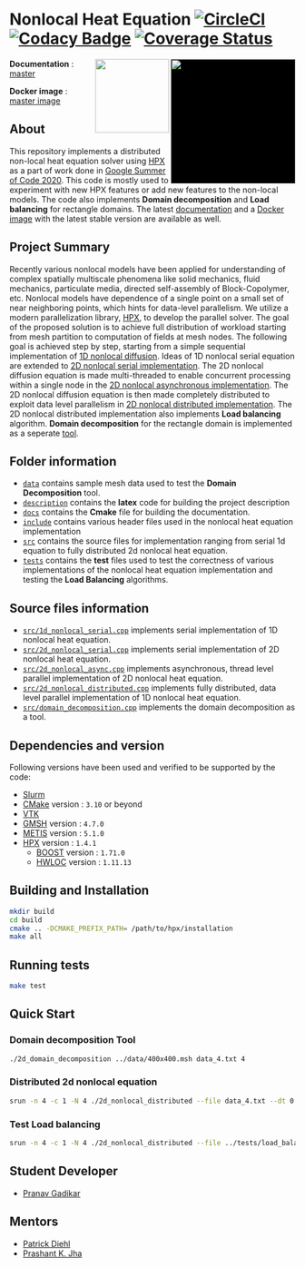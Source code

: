 # Nonlocal Heat Equation [![CircleCI](https://circleci.com/gh/nonlocalmodels/nonlocalheatequation.svg?style=shield)](https://circleci.com/gh/nonlocalmodels/nonlocalheatequation) [![Codacy Badge](https://api.codacy.com/project/badge/Grade/6fcd87ddfb4146f7b236c2ac2dc0bd42)](https://app.codacy.com/gh/nonlocalmodels/nonlocalheatequation?utm_source=github.com&utm_medium=referral&utm_content=nonlocalmodels/nonlocalheatequation&utm_campaign=Badge_Grade_Dashboard) [![Coverage Status](https://coveralls.io/repos/github/nonlocalmodels/nonlocalheatequation/badge.svg?branch=master)](https://coveralls.io/github/nonlocalmodels/nonlocalheatequation?branch=master)

<img src="https://stellar-group.github.io/hpx/docs/sphinx/latest/html/_static/HPX_STELLAR.png" align="right" width="220" style="background-color:black"/>
<img src="https://summerofcode.withgoogle.com/static/img/og-image.png" align="right" width="130" />

**Documentation** : [master](https://nonlocalmodels.github.io/nonlocalheatequation/documentation/)

**Docker image**  : [master image](https://github.com/nonlocalmodels/nonlocalheatequation/packages/338053)

## About

This repository implements a distributed non-local heat equation solver using [HPX](https://github.com/STEllAR-GROUP/hpx) as a part
 of work done in [Google Summer of Code 2020](https://summerofcode.withgoogle.com/projects/#6693763189047296). This code is mostly used to experiment with new HPX features or
add new features to the non-local models. The code also implements **Domain decomposition** and **Load balancing** for rectangle domains. The latest [documentation](https://nonlocalmodels.github.io/nonlocalheatequation/documentation/) and a [Docker image](https://github.com/nonlocalmodels/nonlocalheatequation/packages/338053) with the latest stable version are available as well. 


## Project Summary
Recently various nonlocal models have been applied for understanding of complex spatially multiscale phenomena like solid mechanics, fluid mechanics, particulate media, directed self-assembly of Block-Copolymer, etc. Nonlocal models have dependence of a single point on a small set of near neighboring points, which hints for data-level parallelism. We utilize a modern parallelization library, [HPX](https://github.com/STEllAR-GROUP/hpx), to develop the parallel solver. The goal of the proposed solution is to achieve full distribution of workload starting from mesh partition to computation of fields at mesh nodes. The following goal is achieved step by step, starting from a simple sequential implementation of [1D nonlocal diffusion](https://github.com/nonlocalmodels/nonlocalheatequation/blob/master/src/1d_nonlocal_serial.cpp). Ideas of 1D nonlocal serial equation are extended to [2D nonlocal serial implementation](https://github.com/nonlocalmodels/nonlocalheatequation/blob/master/src/2d_nonlocal_serial.cpp). The 2D nonlocal diffusion equation is made multi-threaded to enable concurrent processing within a single node in the [2D nonlocal asynchronous implementation](https://github.com/nonlocalmodels/nonlocalheatequation/blob/master/src/2d_nonlocal_async.cpp). The 2D nonlocal diffusion equation is then made completely distributed to exploit data level parallelism in [2D nonlocal distributed implementation](https://github.com/nonlocalmodels/nonlocalheatequation/blob/master/src/2d_nonlocal_distributed.cpp). The 2D nonlocal distributed implementation also implements **Load balancing** algorithm. **Domain decomposition** for the rectangle domain is implemented as a seperate [tool](https://github.com/nonlocalmodels/nonlocalheatequation/blob/master/src/domain_decomposition.cpp).

## Folder information
* [`data`](https://github.com/nonlocalmodels/nonlocalheatequation/tree/master/data) contains sample mesh data used to test the **Domain Decomposition** 
tool.
* [`description`](https://github.com/nonlocalmodels/nonlocalheatequation/tree/master/description) contains the **latex** code for building the project
description
* [`docs`](https://github.com/nonlocalmodels/nonlocalheatequation/tree/master/docs) contains the **Cmake** file for building the documentation.
* [`include`](https://github.com/nonlocalmodels/nonlocalheatequation/tree/master/include) contains various header files used in the nonlocal heat equation implementation
* [`src`](https://github.com/nonlocalmodels/nonlocalheatequation/tree/master/src) contains the source files for implementation ranging from serial 1d equation to fully distributed 2d nonlocal heat equation.
* [`tests`](https://github.com/nonlocalmodels/nonlocalheatequation/tree/master/tests) contains the **test** files used to test the correctness of various implementations of the nonlocal heat equation implementation and testing the **Load Balancing** algorithms.

## Source files information
* [`src/1d_nonlocal_serial.cpp`](https://github.com/nonlocalmodels/nonlocalheatequation/blob/master/src/1d_nonlocal_serial.cpp) implements serial implementation of 1D nonlocal heat equation.
* [`src/2d_nonlocal_serial.cpp`](https://github.com/nonlocalmodels/nonlocalheatequation/blob/master/src/2d_nonlocal_serial.cpp) implements serial implementation of 2D nonlocal heat equation.
* [`src/2d_nonlocal_async.cpp`](https://github.com/nonlocalmodels/nonlocalheatequation/blob/master/src/2d_nonlocal_async.cpp) implements asynchronous, thread level parallel implementation of 2D nonlocal heat equation.
* [`src/2d_nonlocal_distributed.cpp`](https://github.com/nonlocalmodels/nonlocalheatequation/blob/master/src/2d_nonlocal_distributed.cpp) implements fully distributed, data level parallel implementation of 1D nonlocal heat equation.
* [`src/domain_decomposition.cpp`](https://github.com/nonlocalmodels/nonlocalheatequation/blob/master/src/domain_decomposition.cpp) implements the domain decomposition as a tool.

## Dependencies and version
Following versions have been used and verified to be supported by the code:

* [Slurm](https://slurm.schedmd.com/)
* [CMake](https://cmake.org/) version : `3.10` or beyond
* [VTK](https://vtk.org/)
* [GMSH](http://gmsh.info/) version : `4.7.0`
* [METIS](http://glaros.dtc.umn.edu/gkhome/metis/metis/overview) version : `5.1.0`
* [HPX](https://github.com/STEllAR-GROUP/hpx) version : `1.4.1`
  * [BOOST](https://www.boost.org/) version : `1.71.0`
  * [HWLOC](https://www.open-mpi.org/projects/hwloc/) version : `1.11.13`

## Building and Installation
```bash
mkdir build
cd build 
cmake .. -DCMAKE_PREFIX_PATH= /path/to/hpx/installation
make all
```

## Running tests
```bash
make test
```

## Quick Start
### Domain decomposition Tool
```bash
./2d_domain_decomposition ../data/400x400.msh data_4.txt 4
```

### Distributed 2d nonlocal equation
```bash
srun -n 4 -c 1 -N 4 ./2d_nonlocal_distributed --file data_4.txt --dt 0.00001 --nt 20 --eps 8 --nx 20 --ny 20 --npx 20 --npy 20 --dh 0.0025
```

### Test Load balancing
```bash
srun -n 4 -c 1 -N 4 ./2d_nonlocal_distributed --file ../tests/load_balance_25s_4n.txt --dt 0.00001 --nt 45 --eps 8 --nx 20 --ny 20 --npx 5 --npy 5 --dh 0.0025 --test 0 --test_load_balance --nbalance 10
```

## Student Developer
* [Pranav Gadikar](https://www.linkedin.com/in/pranav-gadikar-2a0a21143/?originalSubdomain=in)

## Mentors
* [Patrick Diehl](https://www.diehlpk.de) 
* [Prashant K. Jha](https://www.math.lsu.edu/~jha/)